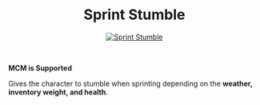 <h1 align="center">Sprint Stumble</h1>

<p align="center">
	<a href="https://www.moddb.com/mods/stalker-anomaly/addons/sprint-stumble" title="Download Sprint Stumble - Mod DB" target="_blank">
		<img src="https://button.moddb.com/download/medium/241415.png" alt="Sprint Stumble" />
	</a>
</p>

<br>

**MCM is Supported**

Gives the character to stumble when sprinting depending on the **weather, inventory weight, and health**.

